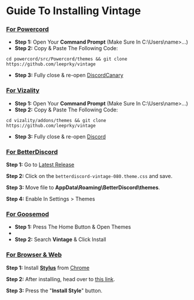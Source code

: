 # Guide To Installing Vintage

### [For Powercord](https://powercord.dev/)

- **Step 1:** Open Your **Command Prompt** (Make Sure In C:\Users\name>...)
- **Step 2:** Copy & Paste The Following Code:

```batch
cd powercord/src/Powercord/themes && git clone https://github.com/leeprky/vintage
```

- **Step 3:** Fully close & re-open [DiscordCanary](https://discordapp.com/api/download/canary?platform=win)

### [For Vizality](https://vizality.com/)

- **Step 1:** Open Your **Command Prompt** (Make Sure In C:\Users\name>...)
- **Step 2:** Copy & Paste The Following Code:

```batch
cd vizality/addons/themes && git clone https://github.com/leeprky/vintage
```

- **Step 3:** Fully close & re-open [Discord](https://discordapp.com/api/download/stable?platform=win)

### [For BetterDiscord](https://betterdiscord.app/)

 **Step 1:** Go to [Latest Release](https://github.com/leeprky/vintage/releases) 

 **Step 2:** Click on the `betterdiscord-vintage-080.theme.css` and save.

 **Step 3:** Move file to **AppData\Roaming\BetterDiscord\themes**.
 
  **Step 4:** Enable In Settings > Themes

 ### [For Goosemod](https://goosemod.com/)

- **Step 1:** Press The Home Button & Open Themes
- 
- **Step 2:** Search **Vintage** & Click Install

### [For Browser & Web](https://github.com/leeprky/vintage/tree/main/clients/web)

   **Step 1:** Install [**Stylus**](https://add0n.com/stylus.html) from [Chrome](https://chrome.google.com/webstore/detail/stylus/clngdbkpkpeebahjckkjfobafhncgmne)

   **Step 2:** After installing, head over to [this link](https://userstyles.world/style/4556/vintage-theme).

   **Step 3:** Press the "**Install Style**" button.
